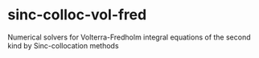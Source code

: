 # sinc-colloc-vol-fred
Numerical solvers for Volterra-Fredholm integral equations of the second kind by Sinc-collocation methods
